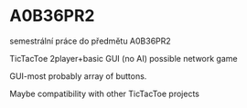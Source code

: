 A0B36PR2
========

semestrální práce do předmětu A0B36PR2

TicTacToe
2player+basic GUI (no AI)
possible network game

GUI-most probably array of buttons.

Maybe compatibility with other TicTacToe projects

